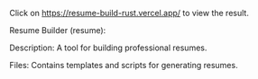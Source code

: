 Click on https://resume-build-rust.vercel.app/ to view the result.

Resume Builder (resume):

Description: A tool for building professional resumes.

Files: Contains templates and scripts for generating resumes.
